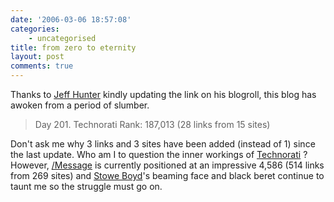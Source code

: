 ```yaml
---
date: '2006-03-06 18:57:08'
categories:
    - uncategorised
title: from zero to eternity
layout: post
comments: true
---
```


Thanks to [Jeff Hunter](http://marist89.blogspot.com/) kindly updating
the link on his blogroll, this blog has awoken from a period of slumber.
> Day 201. Technorati Rank: 187,013 (28 links from 15 sites)

Don't ask me why 3 links and 3 sites have been added (instead of 1)
since the last update. Who am I to question the inner workings of
[Technorati](http://technorati.com/) ?
However, [/Message](http://www.stoweboyd.com/message/) is currently
positioned at an impressive 4,586 (514 links from 269 sites) and [Stowe
Boyd](http://www.stoweboyd.com/message/)'s beaming face and black beret
continue to taunt me so the struggle must go on.
